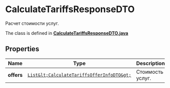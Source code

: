 

# CalculateTariffsResponseDTO

Расчет стоимости услуг.

The class is defined in **[CalculateTariffsResponseDTO.java](../../src/main/java/org/openapitools/model/CalculateTariffsResponseDTO.java)**

## Properties

Name | Type | Description | Notes
------------ | ------------- | ------------- | -------------
**offers** | [`List&lt;CalculateTariffsOfferInfoDTO&gt;`](CalculateTariffsOfferInfoDTO.md) | Стоимость услуг. | 



